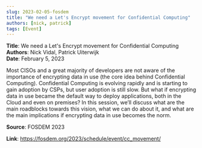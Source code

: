 ```yaml
---
slug: 2023-02-05-fosdem
title: "We need a Let's Encrypt movement for Confidential Computing"  
authors: [nick, patrick]
tags: [Event]
---
```


**Title**: We need a Let's Encrypt movement for Confidential Computing   
**Authors**: Nick Vidal, Patrick Uiterwijk  
**Date**: February 5, 2023   

Most CISOs and a great majority of developers are not aware of the importance of encrypting data in use (the core idea behind Confidential Computing). Confidential Computing is evolving rapidly and is starting to gain adoption by CSPs, but user adoption is still slow. But what if encrypting data in use became the default way to deploy applications, both in the Cloud and even on premises? In this session, we’ll discuss what are the main roadblocks towards this vision, what we can do about it, and what are the main implications if encrypting data in use becomes the norm.


**Source**: FOSDEM 2023

**Link**: https://fosdem.org/2023/schedule/event/cc_movement/